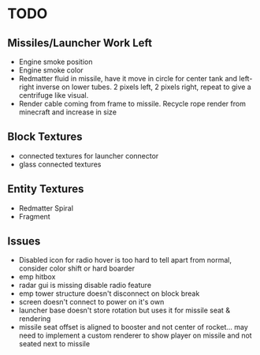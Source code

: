 # TODO

## Missiles/Launcher Work Left

- Engine smoke position
- Engine smoke color
- Redmatter fluid in missile, have it move in circle for center tank and left-right inverse on lower tubes. 2 pixels left, 2 pixels right, repeat to give a centrifuge like visual.
- Render cable coming from frame to missile. Recycle rope render from minecraft and increase in size

## Block Textures

- connected textures for launcher connector
- glass connected textures

## Entity Textures

- Redmatter Spiral
- Fragment 

## Issues

- Disabled icon for radio hover is too hard to tell apart from normal, consider color shift or hard boarder
- emp hitbox
- radar gui is missing disable radio feature
- emp tower structure doesn't disconnect on block break
- screen doesn't connect to power on it's own
- launcher base doesn't store rotation but uses it for missile seat & rendering
- missile seat offset is aligned to booster and not center of rocket... may need to implement a custom renderer to show player on missile and not seated next to missile
